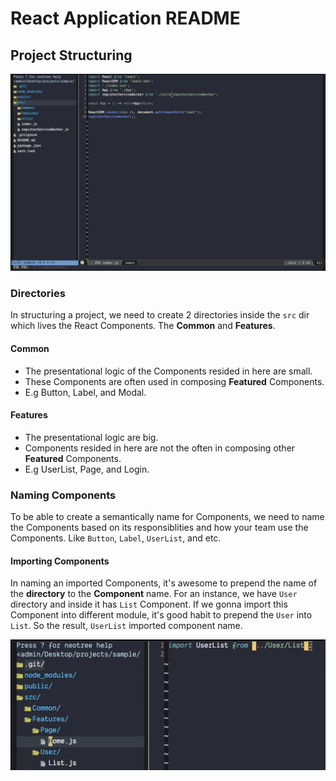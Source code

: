 # React Application README

## Project Structuring
![alt text](https://github.com/denniscual/react-app-readme/blob/master/project-structure.png "Logo Title Text 1")

### Directories

In structuring a project, we need to create 2 directories inside the `src` dir which lives the React Components. 
The **Common** and **Features**.

#### Common
- The presentational logic of the Components resided in here are small. 
- These Components are often used in composing **Featured** Components.
- E.g Button, Label, and Modal.

#### Features
- The presentational logic are big.
- Components resided in here are not the often in composing other **Featured** Components.
- E.g UserList, Page, and Login.

### Naming Components
To be able to create a semantically name for Components, we need to name the Components based on its responsiblities
and how your team use the Components. Like `Button`, `Label`, `UserList`, and etc. 

#### Importing Components
In naming an imported Components, it's awesome to prepend the name of the **directory** to the **Component** name. For 
an instance, we have `User` directory and inside it has `List` Component. If we gonna import this Component
into different module, it's good habit to prepend the `User` into `List`. So the result, `UserList` imported component
name.

![alt text](https://github.com/denniscual/react-app-readme/blob/master/imported-component.png "Logo Title Text 1")

